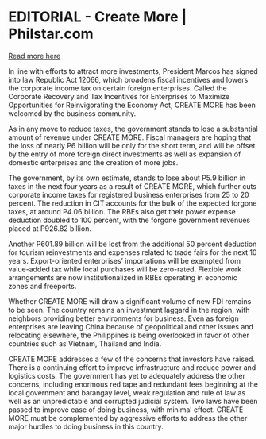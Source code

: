 # EDITORIAL - Create More | Philstar.com

[Read more here](https://www.philstar.com/opinion/2024/11/14/2399924/editorial-create-more)

In line with efforts to attract more investments, President Marcos has signed into law Republic Act 12066, which broadens fiscal incentives and lowers the corporate income tax on certain foreign enterprises. Called the Corporate Recovery and Tax Incentives for Enterprises to Maximize Opportunities for Reinvigorating the Economy Act, CREATE MORE has been welcomed by the business community.

As in any move to reduce taxes, the government stands to lose a substantial amount of revenue under CREATE MORE. Fiscal managers are hoping that the loss of nearly P6 billion will be only for the short term, and will be offset by the entry of more foreign direct investments as well as expansion of domestic enterprises and the creation of more jobs.

The government, by its own estimate, stands to lose about P5.9 billion in taxes in the next four years as a result of CREATE MORE, which further cuts corporate income taxes for registered business enterprises from 25 to 20 percent. The reduction in CIT accounts for the bulk of the expected forgone taxes, at around P4.06 billion. The RBEs also get their power expense deduction doubled to 100 percent, with the forgone government revenues placed at P926.82 billion.

Another P601.89 billion will be lost from the additional 50 percent deduction for tourism reinvestments and expenses related to trade fairs for the next 10 years. Export-oriented enterprises’ importations will be exempted from value-added tax while local purchases will be zero-rated. Flexible work arrangements are now institutionalized in RBEs operating in economic zones and freeports.

Whether CREATE MORE will draw a significant volume of new FDI remains to be seen. The country remains an investment laggard in the region, with neighbors providing better environments for business. Even as foreign enterprises are leaving China because of geopolitical and other issues and relocating elsewhere, the Philippines is being overlooked in favor of other countries such as Vietnam, Thailand and India.

CREATE MORE addresses a few of the concerns that investors have raised. There is a continuing effort to improve infrastructure and reduce power and logistics costs. The government has yet to adequately address the other concerns, including enormous red tape and redundant fees beginning at the local government and barangay level, weak regulation and rule of law as well as an unpredictable and corrupted judicial system. Two laws have been passed to improve ease of doing business, with minimal effect. CREATE MORE must be complemented by aggressive efforts to address the other major hurdles to doing business in this country.